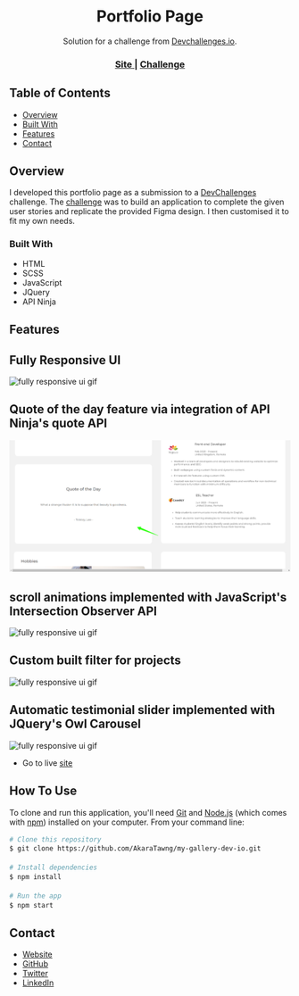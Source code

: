 <!-- Please update valmy-gallery-dev-ioue in the {}  -->

<h1 align="center">Portfolio Page</h1>

<div align="center">
   Solution for a challenge from  <a href="http://devchallenges.io" target="_blank">Devchallenges.io</a>.
</div>

<div align="center">
  <h3>
    <a href="https://chris-chamberlain-portfolio.netlify.app/">
      Site
    </a>
    <span> | </span>
    <a href="https://devchallenges.io/challenges/5ZnOYsSXM24JWnCsNFlt">
      Challenge
    </a>
  </h3>
</div>

<!-- TABLE OF CONTENTS -->

## Table of Contents

- [Overview](#overview)
- [Built With](#built-with)
- [Features](#features)
- [Contact](#contact)

<!-- OVERVIEW -->

## Overview
I developed this portfolio page as a submission to a [DevChallenges](https://devchallenges.io/challenges) challenge. The [challenge](https://devchallenges.io/challenges/hhmesazsqgKXrTkYkt0U) was to build an application to complete the given user stories and replicate the provided Figma design. I then customised it to fit my own needs.


### Built With

<!-- This section should list any major frameworks that you built your project using. Here are a few examples.-->

- HTML
- SCSS
- JavaScript
- JQuery
- API Ninja


## Features

## Fully Responsive UI
![fully responsive ui gif](./gifs/readme-responsive-ui.gif)

## Quote of the day feature via integration of API Ninja's quote API 
![fully responsive ui gif](./img/readme-quote-feature.png)

## scroll animations implemented with JavaScript's Intersection Observer API
![fully responsive ui gif](./gifs/readme-scroll-animations.gif)

## Custom built filter for projects
![fully responsive ui gif](./gifs/readme-project-filter.gif)

## Automatic testimonial slider implemented with JQuery's Owl Carousel
![fully responsive ui gif](./gifs/readme-testimonials.gif)

- Go to live [site](https://chris-chamberlain-portfolio.netlify.app/)

## How To Use

To clone and run this application, you'll need [Git](https://git-scm.com) and [Node.js](https://nodejs.org/en/download/) (which comes with [npm](http://npmjs.com)) installed on your computer. From your command line:

```bash
# Clone this repository
$ git clone https://github.com/AkaraTawng/my-gallery-dev-io.git

# Install dependencies
$ npm install

# Run the app
$ npm start
```
## Contact

- [Website](https://christopher-chamberlain.netlify.app/)
- [GitHub](https://github.com/AkaraTawng)
- [Twitter](https://twitter.com/chris_tawan)
- [LinkedIn](https://www.linkedin.com/in/christopher-chamberlain-023507205/)


